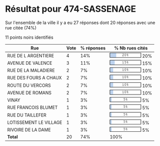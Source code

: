 # Résultat pour 474-SASSENAGE

Sur l'ensemble de la ville il y a eu 27 réponses dont 20 réponses avec une rue citée (74%)

11 points noirs identifiés

| Rue | Vote | % réponses | % Nb rues cités|
|-----|------|------------|----------------|
| RUE DE L ARGENTIERE | 4 | 14% | <img src="../../img/bar_20.gif" />&nbsp;20%|
| AVENUE DE VALENCE | 3 | 11% | <img src="../../img/bar_15.gif" />&nbsp;15%|
| RUE DE LA MALADIERE | 2 | 7% | <img src="../../img/bar_10.gif" />&nbsp;10%|
| RUE DES FOURS A CHAUX | 2 | 7% | <img src="../../img/bar_10.gif" />&nbsp;10%|
| ROUTE DU VERCORS | 2 | 7% | <img src="../../img/bar_10.gif" />&nbsp;10%|
| AVENUE DE ROMANS | 2 | 7% | <img src="../../img/bar_10.gif" />&nbsp;10%|
| VINAY | 1 | 3% | <img src="../../img/bar_5.gif" />&nbsp;5%|
| RUE FRANCOIS BLUMET | 1 | 3% | <img src="../../img/bar_5.gif" />&nbsp;5%|
| RUE DU TAILLEFER | 1 | 3% | <img src="../../img/bar_5.gif" />&nbsp;5%|
| LOTISSEMENT LE VILLAGE | 1 | 3% | <img src="../../img/bar_5.gif" />&nbsp;5%|
| RIVOIRE DE LA DAME | 1 | 3% | <img src="../../img/bar_5.gif" />&nbsp;5%|
| **Total** | 20 | 74% | 100%|

